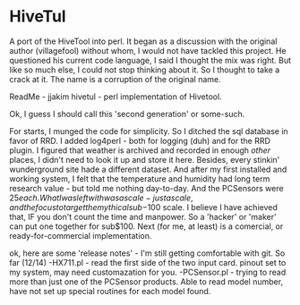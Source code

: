 HiveTul
=======

A port of the HiveTool into perl.
It began as a discussion with the original author (villagefool) without whom, I would not have tackled this project. He questioned his current code language, I said I thought the mix was right. But like so much else, I could not stop thinking about it. So I thought to take a crack at it.
The name is a corruption of the original name. 

ReadMe - jjakim hivetul - perl implementation of Hivetool.

Ok, I guess I should call this 'second generation' or some-such.

For starts, I munged the code for simplicity. So I ditched the sql database in favor of RRD. I added log4perl - both for logging (duh) and for the RRD plugin. I figured that weather is archived and recorded in enough *other* places, I didn't need to look it up and store it here. Besides, every stinkin' wunderground site hade a different dataset. And after my first installed and working system, I felt that the temperature and humidity had long term research value - but told me nothing day-to-day. And the PCSensors were $25 each.
What I was left with was a scale - just a scale, and the focus to target the mythical sub-$100 scale. I believe I have achieved that, IF you don't count the time and manpower. So a 'hacker' or 'maker' can put one together for sub$100. Next (for me, at least) is a comercial, or ready-for-commercial implementation. 

ok, here are some 'release notes' - I'm still getting comfortable with git.
So far (12/14)
-HX711.pl - read the first side of the two input card. pinout set to my system, may need customazation for you.
-PCSensor.pl - trying to read more than just one of the PCSensor products. Able to read model number, have not set up special routines for each model found.
